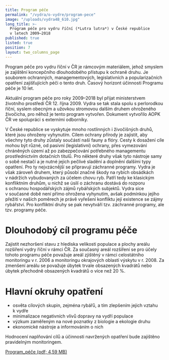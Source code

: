 ```yaml
---
title: Program péče
permalink: "/vydra/o-vydre/program-pece"
image: "/uploads/vydra4B_610.jpg"
long_title: >-
  Program péče pro vydru říční (*Lutra lutra*) v České republice
  v letech 2009–2018
published: true
listed: true
position: 7
layout: two_columns_page
---
```

Program péče pro vydru říční v ČR je rámcovým materiálem, jehož smyslem
je zajištění koncepčního dlouhodobého přístupu k ochraně druhu. Je
souborem ochranných, managementových, legislativních a popularizačních
opatření zajišťujících péči o tento druh. Časový horizont účinnosti
Programu péče je 10 let.

Aktuální program péče pro roky 2009–2018 byl přijat ministerstvem
životního prostředí ČR 12. října 2009. Vydra se tak stala spolu
s perlorodkou říční, syslem obecným a užovkou stromovou dalším druhem
ohroženého živočicha, pro něhož je tento program vytvořen. Dokument
vytvořilo AOPK ČR ve spolupráci s externími odborníky.

V České republice se vyskytuje mnoho rostlinných i živočišných druhů,
které jsou ohroženy vyhynutím. Cílem ochrany přírody je zajistit, aby
všechny tyto druhy zůstaly součástí naší fauny a flóry. Cesty k dosažení
cíle mohou být různé, od pasivní (legislativní) ochrany, přes vymezování
chráněných území až po zabezpečování potřebného managementu
prostřednictvím dotačních titulů. Pro některé druhy však tyto nástroje
samy o sobě nestačí a je nutné jejich pečlivé sladění a doplnění dalšími
typy opatření. Pro ty nejvzácnější se připravují záchranné programy.
Vydra je však zároveň druhem, který působí značné škody na rybích
obsádkách v nádržích vybudovaných za účelem chovu ryb. Patří tedy ke
klasickým konfliktním druhům, u nichž se úsilí o záchranu dostává do
rozporu s ochranou hospodářských zájmů rybářských subjektů. Vydra sice
v současné době není přímo ohrožena vyhynutím, avšak podmínkou jejího
přežití v našich poměrech je právě vyřešení konfliktu její existence se
zájmy rybářství. Pro konfliktní druhy se pak nevytváří tzv. záchranné
programy, ale tzv. programy péče.

# Dlouhodobý cíl programu péče

Zajistit nezhoršení stavu z hlediska velikosti populace a plochy areálu
rozšíření vydry říční v rámci ČR. Za současný areál rozšíření se pro
účely tohoto programu péče považuje areál zjištěný v rámci celostátního
monitoringu v r. 2006 a monitoringu okrajových oblastí výskytu
v r. 2008. Za zmenšení areálu se považuje úbytek trvale obsazených
kvadrátů nebo úbytek přechodně obsazených kvadrátů o více než 20 %.

# Hlavní okruhy opatření

* osvěta cílových skupin, zejména rybářů, a tím zlepšením jejich vztahu
  k vydře
* minimalizace negativních vlivů dopravy na vydří populace
* výzkum zaměřeným na nové poznatky z biologie a ekologie druhu
* ekonomické nástroje a informováním o nich

Hodnocení naplňování cílů a účinnosti navržených opatření bude zajištěno
pravidelným monitoringem.

[Program_péče (pdf;
4,59 MB)](/uploads/program-pece-pro-vydru-ricni-2009-2018.pdf)
